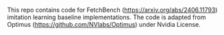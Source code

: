 This repo contains code for FetchBench (https://arxiv.org/abs/2406.11793) imitation learning baseline implementations. The code is adapted from Optimus (https://github.com/NVlabs/Optimus) under Nvidia License.
